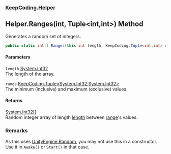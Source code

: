 ### [KeepCoding](KeepCoding.md 'KeepCoding').[Helper](KeepCoding_Helper.md 'KeepCoding.Helper')
## Helper.Ranges(int, Tuple&lt;int,int&gt;) Method
Generates a random set of integers.  
```csharp
public static int[] Ranges(this int length, KeepCoding.Tuple<int,int> range);
```
#### Parameters
<a name='KeepCoding_Helper_Ranges(int_KeepCoding_Tuple_int_int_)_length'></a>
`length` [System.Int32](https://docs.microsoft.com/en-us/dotnet/api/System.Int32 'System.Int32')  
The length of the array.
  
<a name='KeepCoding_Helper_Ranges(int_KeepCoding_Tuple_int_int_)_range'></a>
`range` [KeepCoding.Tuple&lt;](KeepCoding_Tuple_T1_T2_.md 'KeepCoding.Tuple&lt;T1,T2&gt;')[System.Int32](https://docs.microsoft.com/en-us/dotnet/api/System.Int32 'System.Int32')[,](KeepCoding_Tuple_T1_T2_.md 'KeepCoding.Tuple&lt;T1,T2&gt;')[System.Int32](https://docs.microsoft.com/en-us/dotnet/api/System.Int32 'System.Int32')[&gt;](KeepCoding_Tuple_T1_T2_.md 'KeepCoding.Tuple&lt;T1,T2&gt;')  
The minimum (inclusive) and maximum (exclusive) values.
  
#### Returns
[System.Int32](https://docs.microsoft.com/en-us/dotnet/api/System.Int32 'System.Int32')[[]](https://docs.microsoft.com/en-us/dotnet/api/System.Array 'System.Array')  
Random integer array of length [length](KeepCoding_Helper_Ranges(int_KeepCoding_Tuple_int_int_).md#KeepCoding_Helper_Ranges(int_KeepCoding_Tuple_int_int_)_length 'KeepCoding.Helper.Ranges(int, KeepCoding.Tuple&lt;int,int&gt;).length') between [range](KeepCoding_Helper_Ranges(int_KeepCoding_Tuple_int_int_).md#KeepCoding_Helper_Ranges(int_KeepCoding_Tuple_int_int_)_range 'KeepCoding.Helper.Ranges(int, KeepCoding.Tuple&lt;int,int&gt;).range')'s values.
### Remarks
As this uses [UnityEngine.Random](https://docs.microsoft.com/en-us/dotnet/api/UnityEngine.Random 'UnityEngine.Random'), you may not use this in a constructor. Use it in `Awake()` or `Start()` in that case.  

